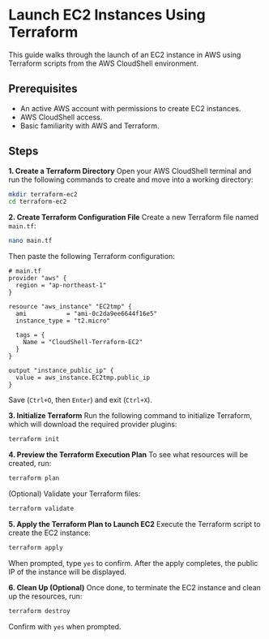 # Launch EC2 Instances Using Terraform 
This guide walks through the launch of an EC2 instance in AWS using Terraform scripts from the AWS CloudShell environment.

## Prerequisites
- An active AWS account with permissions to create EC2 instances.
- AWS CloudShell access.
- Basic familiarity with AWS and Terraform.

## Steps
**1. Create a Terraform Directory**
Open your AWS CloudShell terminal and run the following commands to create and move into a working directory:
```bash
mkdir terraform-ec2
cd terraform-ec2
```

**2. Create Terraform Configuration File**
Create a new Terraform file named `main.tf`:
```bash
nano main.tf
```
Then paste the following Terraform configuration:
```hcl
# main.tf
provider "aws" {
  region = "ap-northeast-1"
}

resource "aws_instance" "EC2tmp" {
  ami           = "ami-0c2da9ee6644f16e5"
  instance_type = "t2.micro"
  
  tags = {
    Name = "CloudShell-Terraform-EC2"
  }
}

output "instance_public_ip" {
  value = aws_instance.EC2tmp.public_ip
}
```
Save (`Ctrl+O`, then `Enter`) and exit (`Ctrl+X`).

**3. Initialize Terraform**
Run the following command to initialize Terraform, which will download the required provider plugins:
```bash
terraform init
```

**4. Preview the Terraform Execution Plan**
To see what resources will be created, run:
```bash
terraform plan
```
(Optional) Validate your Terraform files:
```bash
terraform validate
```

**5. Apply the Terraform Plan to Launch EC2**
Execute the Terraform script to create the EC2 instance:
```bash
terraform apply
```
When prompted, type `yes` to confirm.
After the apply completes, the public IP of the instance will be displayed.

**6. Clean Up (Optional)**
Once done, to terminate the EC2 instance and clean up the resources, run:
```bash
terraform destroy
```
Confirm with `yes` when prompted.
